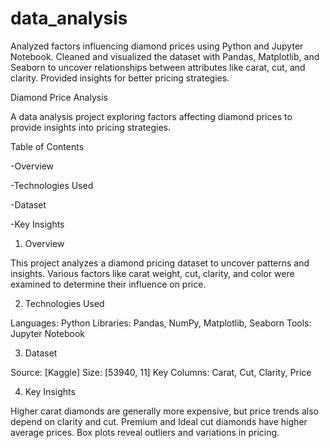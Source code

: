 # data_analysis
Analyzed factors influencing diamond prices using Python and Jupyter Notebook. Cleaned and visualized the dataset with Pandas, Matplotlib, and Seaborn to uncover relationships between attributes like carat, cut, and clarity. Provided insights for better pricing strategies.


Diamond Price Analysis

A data analysis project exploring factors affecting diamond prices to provide insights into pricing strategies.

Table of Contents

-Overview

-Technologies Used

-Dataset

-Key Insights


1. Overview

This project analyzes a diamond pricing dataset to uncover patterns and insights. Various factors like carat weight, cut, clarity, and color were examined to determine their influence on price.

2. Technologies Used

Languages: Python
Libraries: Pandas, NumPy, Matplotlib, Seaborn
Tools: Jupyter Notebook

3. Dataset

Source: [Kaggle]
Size: [53940, 11]
Key Columns: Carat, Cut, Clarity, Price

4. Key Insights

Higher carat diamonds are generally more expensive, but price trends also depend on clarity and cut.
Premium and Ideal cut diamonds have higher average prices.
Box plots reveal outliers and variations in pricing.
